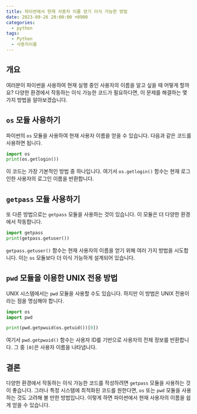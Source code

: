 ```yaml
---
title: 파이썬에서 현재 사용자 이름 얻기 이식 가능한 방법
date: 2023-09-26 20:00:00 +0900
categories:
  - python
tags:
  - Python
  - 사용자이름
---
```

## 개요

여러분이 파이썬을 사용하여 현재 실행 중인 사용자의 이름을 알고 싶을 때 어떻게 할까요? 다양한 환경에서 작동하는 이식 가능한 코드가 필요하다면, 이 문제를 해결하는 몇 가지 방법을 알아보겠습니다.

## `os` 모듈 사용하기

파이썬의 `os` 모듈을 사용하여 현재 사용자 이름을 얻을 수 있습니다. 다음과 같은 코드를 사용하면 됩니다.

```python
import os
print(os.getlogin())
```

이 코드는 가장 기본적인 방법 중 하나입니다. 여기서 `os.getlogin()` 함수는 현재 로그인한 사용자의 로그인 이름을 반환합니다.

## `getpass` 모듈 사용하기

또 다른 방법으로는 `getpass` 모듈을 사용하는 것이 있습니다. 이 모듈은 더 다양한 환경에서 작동합니다.

```python
import getpass
print(getpass.getuser())
```

`getpass.getuser()` 함수는 현재 사용자의 이름을 얻기 위해 여러 가지 방법을 시도합니다. 이는 `os` 모듈보다 더 이식 가능하게 설계되어 있습니다.

## `pwd` 모듈을 이용한 UNIX 전용 방법

UNIX 시스템에서는 `pwd` 모듈을 사용할 수도 있습니다. 하지만 이 방법은 UNIX 전용이라는 점을 명심해야 합니다.

```python
import os
import pwd

print(pwd.getpwuid(os.getuid())[0])
```

여기서 `pwd.getpwuid()` 함수는 사용자 ID를 기반으로 사용자의 전체 정보를 반환합니다. 그 중 `[0]`은 사용자 이름을 나타냅니다.

## 결론

다양한 환경에서 작동하는 이식 가능한 코드를 작성하려면 `getpass` 모듈을 사용하는 것이 좋습니다. 그러나 특정 시스템에 최적화된 코드를 원한다면, `os` 또는 `pwd` 모듈을 사용하는 것도 고려해 볼 만한 방법입니다. 이렇게 하면 파이썬에서 현재 사용자의 이름을 쉽게 얻을 수 있습니다.